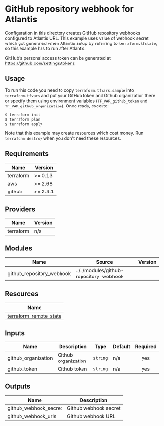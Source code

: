 # GitHub repository webhook for Atlantis

Configuration in this directory creates GitHub repository webhooks configured to Atlantis URL. This example uses value of webhook secret which got generated when Atlantis setup by referring to `terraform.tfstate`, so this example has to run after Atlantis. 

GitHub's personal access token can be generated at https://github.com/settings/tokens 

## Usage

To run this code you need to copy `terraform.tfvars.sample` into `terraform.tfvars` and put your GitHub token and Github organization there or specify them using environment variables (`TF_VAR_github_token` and `TF_VAR_github_organization`). Once ready, execute:

```bash
$ terraform init
$ terraform plan
$ terraform apply
```

Note that this example may create resources which cost money. Run `terraform destroy` when you don't need these resources.

<!-- BEGINNING OF PRE-COMMIT-TERRAFORM DOCS HOOK -->
## Requirements

| Name | Version |
|------|---------|
| terraform | >= 0.13 |
| aws | >= 2.68 |
| github | >= 2.4.1 |

## Providers

| Name | Version |
|------|---------|
| terraform | n/a |

## Modules

| Name | Source | Version |
|------|--------|---------|
| github_repository_webhook | ../../modules/github-repository-webhook |  |

## Resources

| Name |
|------|
| [terraform_remote_state](https://registry.terraform.io/providers/hashicorp/terraform/latest/docs/data-sources/remote_state) |

## Inputs

| Name | Description | Type | Default | Required |
|------|-------------|------|---------|:--------:|
| github\_organization | Github organization | `string` | n/a | yes |
| github\_token | Github token | `string` | n/a | yes |

## Outputs

| Name | Description |
|------|-------------|
| github\_webhook\_secret | Github webhook secret |
| github\_webhook\_urls | Github webhook URL |
<!-- END OF PRE-COMMIT-TERRAFORM DOCS HOOK -->
